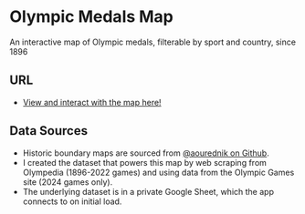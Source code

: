 # Olympic Medals Map
An interactive map of Olympic medals, filterable by sport and country, since 1896

## URL
- [View and interact with the map here!](https://olympics-map.vercel.app)

## Data Sources
- Historic boundary maps are sourced from [@aourednik on Github](https://github.com/aourednik/historical-basemaps/tree/master).
- I created the dataset that powers this map by web scraping from Olympedia (1896-2022 games) and using data from the Olympic Games site (2024 games only).
- The underlying dataset is in a private Google Sheet, which the app connects to on initial load.
